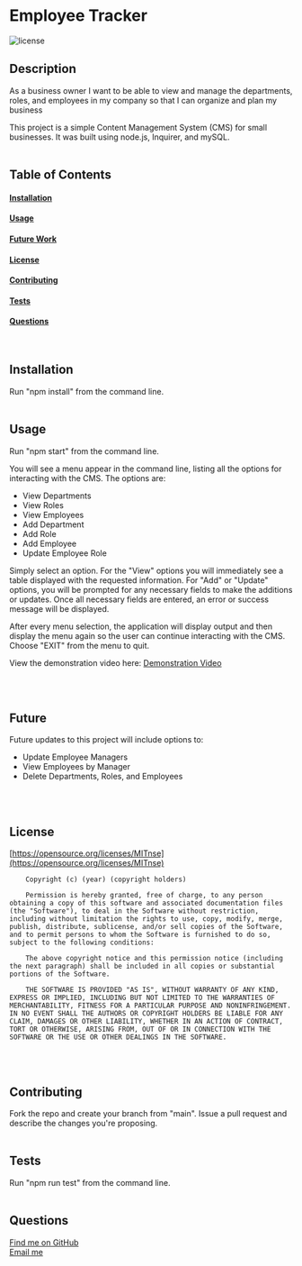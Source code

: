 # Employee Tracker
  ![license](https://img.shields.io/badge/license-MIT-green)
  ## Description
As a business owner
I want to be able to view and manage the departments, roles, and employees in my company
so that I can organize and plan my business

This project is a simple Content Management System (CMS) for small businesses. It was built using node.js, Inquirer, and mySQL.
<br><br>

  ## Table of Contents
  #### [Installation](#Installation) <br>
  #### [Usage](#Usage) <br>
  #### [Future Work](#FutureWork) <br>
  #### [License](#License) <br>
  #### [Contributing](#Contributing) <br>
  #### [Tests](#Tests) <br>
  #### [Questions](#Questions) <br>
<br>

  ## Installation
  Run "npm install" from the command line.
  <br><br>

  ## Usage
  Run "npm start" from the command line.

You will see a menu appear in the command line, listing all the options for interacting with the CMS. The options are:
- View Departments
- View Roles
- View Employees
- Add Department
- Add Role
- Add Employee
- Update Employee Role

Simply select an option. For the "View" options you will immediately see a table displayed with the requested information. For "Add" or "Update" options, you will be prompted for any necessary fields to make the additions or updates. Once all necessary fields are entered, an error or success message will be displayed.

After every menu selection, the application will display output and then display the menu again so the user can continue interacting with the CMS. Choose "EXIT" from the menu to quit.

View the demonstration video here:
[Demonstration Video](https://drive.google.com/file/d/158oLlq99XuhUsmVwPhrECzSjm9k6YxZT/view)


  <br><br>

  ## Future

Future updates to this project will include options to:
  * Update Employee Managers
  * View Employees by Manager
  * Delete Departments, Roles, and Employees
  
  <br><br>


  ## License
  [https://opensource.org/licenses/MITnse](https://opensource.org/licenses/MITnse)<br>
  
        Copyright (c) (year) (copyright holders)

        Permission is hereby granted, free of charge, to any person obtaining a copy of this software and associated documentation files (the "Software"), to deal in the Software without restriction, including without limitation the rights to use, copy, modify, merge, publish, distribute, sublicense, and/or sell copies of the Software, and to permit persons to whom the Software is furnished to do so, subject to the following conditions:
        
        The above copyright notice and this permission notice (including the next paragraph) shall be included in all copies or substantial portions of the Software.
        
        THE SOFTWARE IS PROVIDED "AS IS", WITHOUT WARRANTY OF ANY KIND, EXPRESS OR IMPLIED, INCLUDING BUT NOT LIMITED TO THE WARRANTIES OF MERCHANTABILITY, FITNESS FOR A PARTICULAR PURPOSE AND NONINFRINGEMENT. IN NO EVENT SHALL THE AUTHORS OR COPYRIGHT HOLDERS BE LIABLE FOR ANY CLAIM, DAMAGES OR OTHER LIABILITY, WHETHER IN AN ACTION OF CONTRACT, TORT OR OTHERWISE, ARISING FROM, OUT OF OR IN CONNECTION WITH THE SOFTWARE OR THE USE OR OTHER DEALINGS IN THE SOFTWARE.
<br><br>

## Contributing
Fork the repo and create your branch from "main". Issue a pull request and describe the changes you're proposing.
  <br><br>

  ## Tests
  Run "npm run test" from the command line.
    <br><br>

  ## Questions
  [Find me on GitHub](https://github.com/kvaden19)<br>
  [Email me](mailto:klvaden@gmail.com)<br>
  